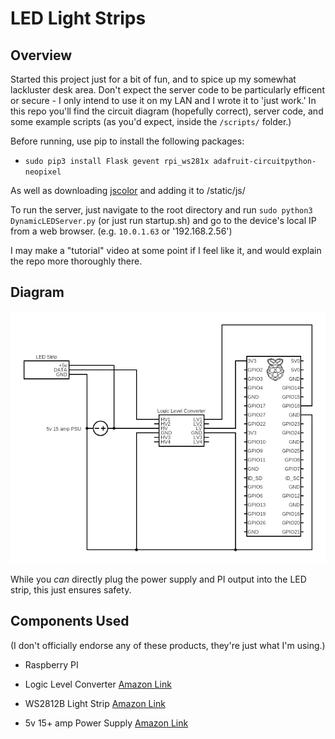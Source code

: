 # LED Light Strips

## Overview

Started this project just for a bit of fun, and to spice up my somewhat lackluster desk area. Don't expect the server code to be particularly efficent or secure - I only intend to use it on my LAN and I wrote it to 'just work.' In this repo you'll find the circuit diagram (hopefully correct), server code, and some example scripts (as you'd expect, inside the `/scripts/` folder.)

Before running, use pip to install the following packages:

- `sudo pip3 install Flask gevent rpi_ws281x adafruit-circuitpython-neopixel`

As well as downloading [jscolor](https://jscolor.com/) and adding it to /static/js/

To run the server, just navigate to the root directory and run `sudo python3 DynamicLEDServer.py` (or just run startup.sh) and go to the device's local IP from a web browser. (e.g. `10.0.1.63` or '192.168.2.56')

I may make a "tutorial" video at some point if I feel like it, and would explain the repo more thoroughly there.

## Diagram

![Circuit](circuit.png)

While you *can* directly plug the power supply and PI output into the LED strip, this just ensures safety.

## Components Used

(I don't officially endorse any of these products, they're just what I'm using.)

- Raspberry PI

- Logic Level Converter [Amazon Link](https://www.amazon.com/gp/product/B07DCVFYJT/ref=ppx_yo_dt_b_asin_title_o04_s02?ie=UTF8&psc=1)

- WS2812B Light Strip [Amazon Link](https://www.amazon.com/gp/product/B018X04ES2/ref=ppx_yo_dt_b_asin_title_o04_s01?ie=UTF8&psc=1)

- 5v 15+ amp Power Supply [Amazon Link](https://www.amazon.com/gp/product/B01LXN7MN3/ref=ppx_yo_dt_b_asin_title_o04_s00?ie=UTF8&psc=1)

